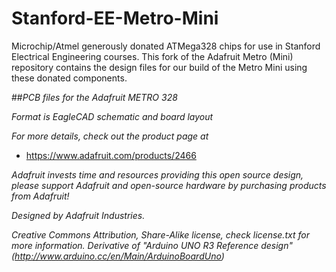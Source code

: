 # Stanford-EE-Metro-Mini

Microchip/Atmel generously donated ATMega328 chips for use in Stanford Electrical Engineering courses. This fork of the Adafruit Metro (Mini) repository contains the design files for our build of the Metro Mini using these donated components.

##*PCB files for the Adafruit METRO 328*

*Format is EagleCAD schematic and board layout*

*For more details, check out the product page at*

  * https://www.adafruit.com/products/2466

*Adafruit invests time and resources providing this open source design, please support Adafruit and open-source hardware by purchasing products from Adafruit!*

*Designed by Adafruit Industries.*

*Creative Commons Attribution, Share-Alike license, check license.txt for more information. Derivative of "Arduino UNO R3 Reference design" (http://www.arduino.cc/en/Main/ArduinoBoardUno)*
